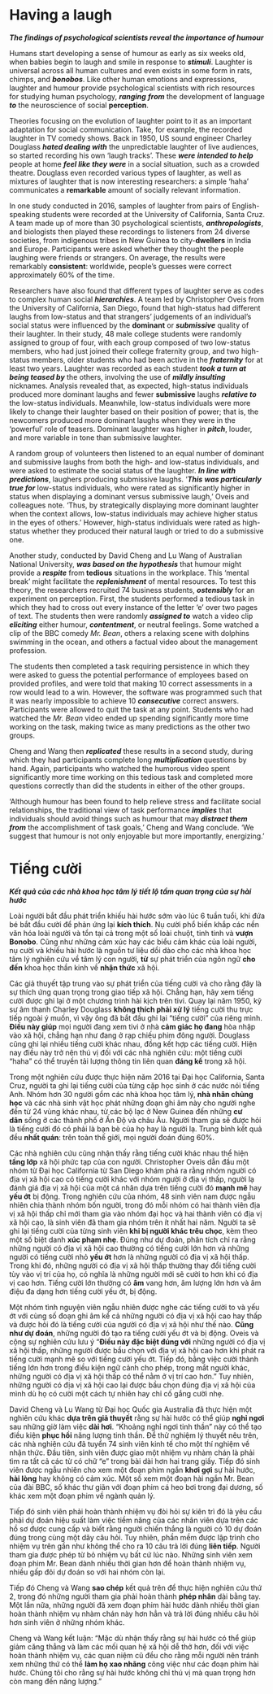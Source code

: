 # **Having a laugh**

_**The findings of psychological scientists reveal the importance of humour**_

Humans start developing a sense of humour as early as six weeks old, when babies begin to laugh and smile in response to _**stimuli**_. Laughter is universal across all human cultures and even exists in some form in rats, chimps, and _**bonobos**_. Like other human emotions and expressions, laughter and humour provide psychological scientists with rich resources for studying human psychology, _**ranging**_ _**from**_ the development of language _**to**_ the neuroscience of social **perception**.

Theories focusing on the evolution of laughter point to it as an important adaptation for social communication. Take, for example, the recorded laughter in TV comedy shows. Back in 1950, US sound engineer Charley Douglass _**hated dealing with**_ the unpredictable laughter of live audiences, so started recording his own ‘laugh tracks’. These _**were**_ _**intended to help**_ people at home _**feel like they were**_ in a social situation, such as a crowded theatre. Douglass even recorded various types of laughter, as well as mixtures of laughter that is now interesting researchers: a simple ‘haha’ communicates a **remarkable** amount of socially relevant information.

In one study conducted in 2016, samples of laughter from pairs of English-speaking students were recorded at the University of California, Santa Cruz. A team made up of more than 30 psychological scientists, _**anthropologists**_, and biologists then played these recordings to listeners from 24 diverse societies, from indigenous tribes in New Guinea to city-**dwellers** in India and Europe. Participants were asked whether they thought the people laughing were friends or strangers. On average, the results were remarkably **consistent**: worldwide, people’s guesses were correct approximately 60% of the time.

Researchers have also found that different types of laughter serve as codes to complex human social _**hierarchies**_. A team led by Christopher Oveis from the University of California, San Diego, found that high-status had different laughs from low-status and that strangers’ judgements of an individual’s social status were influenced by the **dominant** or _**submissive**_ quality of their laughter. In their study, 48 male college students were randomly assigned to group of four, with each group composed of two low-status members, who had just joined their college fraternity group, and two high-status members, older students who had been active in the _**fraternity**_ for at least two years. Laughter was recorded as each student _**took a turn at being teased by**_ the others, involving the use of _**mildly insulting**_ nicknames. Analysis revealed that, as expected, high-status individuals produced more dominant laughs and fewer **submissive** laughs _**relative to**_ the low-status individuals. Meanwhile, low-status individuals were more likely to change their laughter based on their position of power; that is, the newcomers produced more dominant laughs when they were in the ‘powerful’ role of teasers. Dominant laughter was higher in _**pitch**_, louder, and more variable in tone than submissive laughter.

A random group of volunteers then listened to an equal number of dominant and submissive laughs from both the high- and low-status individuals, and were asked to estimate the social status of the laughter. _**In line with**_ _**predictions**_, laughers producing submissive laughs. ‘_**This**_ _**was particularly true for**_ low-status individuals, who were rated as significantly higher in status when displaying a dominant versus submissive laugh,’ Oveis and colleagues note. ‘Thus, by strategically displaying more dominant laughter when the context allows, low-status individuals may achieve higher status in the eyes of others.’ However, high-status individuals were rated as high-status whether they produced their natural laugh or tried to do a submissive one.

Another study, conducted by David Cheng and Lu Wang of Australian National University, _**was based on the hypothesis**_ that humour might provide a _**respite**_ from **tedious** situations in the workplace. This ‘mental break’ might facilitate the _**replenishment**_ of mental resources. To test this theory, the researchers recruited 74 business students, _**ostensibly**_ for an experiment on perception. First, the students performed a tedious task in which they had to cross out every instance of the letter ‘e’ over two pages of text. The students then were randomly _**assigned to**_ watch a video clip _**eliciting**_ either humour, _**contentment**_, or neutral feelings. Some watched a clip of the BBC comedy _Mr. Bean_, others a relaxing scene with dolphins swimming in the ocean, and others a factual video about the management profession.

The students then completed a task requiring persistence in which they were asked to guess the potential performance of employees based on provided profiles, and were told that making 10 correct assessments in a row would lead to a win. However, the software was programmed such that it was nearly impossible to achieve 10 _**consecutive**_ correct answers. Participants were allowed to quit the task at any point. Students who had watched the _Mr. Bean_ video ended up spending significantly more time working on the task, making twice as many predictions as the other two groups.

Cheng and Wang then _**replicated**_ these results in a second study, during which they had participants complete long _**multiplication**_ questions by hand. Again, participants who watched the humorous video spent significantly more time working on this tedious task and completed more questions correctly than did the students in either of the other groups.

‘Although humour has been found to help relieve stress and facilitate social relationships, the traditional view of task performance _**implies**_ that individuals should avoid things such as humour that may _**distract them from**_ the accomplishment of task goals,’ Cheng and Wang conclude. ‘We suggest that humour is not only enjoyable but more importantly, energizing.’

# **Tiếng cười**

_**Kết quả của các nhà khoa học tâm lý tiết lộ tầm quan trọng của sự hài hước**_

Loài người bắt đầu phát triển khiếu hài hước sớm vào lúc 6 tuần tuổi, khi đứa bé bắt đầu cười để phản ứng lại **kích thích**. Nụ cười phổ biến khắp các nền văn hóa loài người và tồn tại cả trong một số loài chuột, tinh tinh và **vượn Bonobo**. Cũng như những cảm xúc hay các biểu cảm khác của loài người, nụ cười và khiếu hài hước là nguồn tư liệu dồi dào cho các nhà khoa học tâm lý nghiên cứu về tâm lý con người, **từ** sự phát triển của ngôn ngữ **cho đến** khoa học thần kinh về **nhận thức** xã hội.

Các giả thuyết tập trung vào sự phát triển của tiếng cười và cho rằng đây là sự thích ứng quan trọng trong giao tiếp xã hội. Chẳng hạn, hãy xem tiếng cười được ghi lại ở một chương trình hài kịch trên tivi. Quay lại năm 1950, kỹ sư âm thanh Charley Douglass **không thích phải xử lý** tiếng cười thu trực tiếp ngoài ý muốn, vì vậy ông đã bắt đầu ghi lại “tiếng cười” của riêng mình. **Điều này giúp** mọi người đang xem tivi ở nhà **cảm giác họ đang** hòa nhập vào xã hội, chẳng hạn như đang ở rạp chiếu phim đông người. Douglass cũng ghi lại nhiều tiếng cười khác nhau, đồng kết hợp các tiếng cười. Hiện nay điều này trở nên thú vị đối với các nhà nghiên cứu: một tiếng cười “haha” có thể truyền tải lượng thông tin liên quan **đáng kể** trong xã hội.

Trong một nghiên cứu được thực hiện năm 2016 tại Đại học California, Santa Cruz, người ta ghi lại tiếng cười của từng cặp học sinh ở các nước nói tiếng Anh. Nhóm hơn 30 người gồm các nhà khoa học tâm lý, **nhà nhân chủng học** và các nhà sinh vật học phát những đoạn ghi âm này cho người nghe đến từ 24 vùng khác nhau, từ các bộ lạc ở New Guinea đến những **cư dân** sống ở các thành phố ở Ấn Độ và châu Âu. Người tham gia sẽ được hỏi là tiếng cười đó có phải là bạn bè của họ hay là người lạ. Trung bình kết quả đều **nhất quán**: trên toàn thế giới, mọi người đoán đúng 60%.

Các nhà nghiên cứu cũng nhận thấy rằng tiếng cười khác nhau thể hiện **tầng lớp** xã hội phức tạp của con người. Christopher Oveis dẫn đầu một nhóm từ Đại học California từ San Diego khám phá ra rằng nhóm người có địa vị xã hội cao có tiếng cười khác với nhóm người ở địa vị thấp, người lạ đánh giá địa vị xã hội của một cá nhân dựa trên tiếng cười đó **mạnh mẽ** hay **yếu ớt** bị động. Trong nghiên cứu của nhóm, 48 sinh viên nam được ngẫu nhiên chia thành nhóm bốn người, trong đó mỗi nhóm có hai thành viên địa vị xã hội thấp chỉ mới tham gia vào nhóm đại học và hai thành viên có địa vị xã hội cao, là sinh viên đã tham gia nhóm trên ít nhất hai năm. Người ta sẽ ghi lại tiếng cười của từng sinh viên **khi bị người khác trêu chọc**, kèm theo một số biệt danh **xúc phạm nhẹ**. Đúng như dự đoán, phân tích chỉ ra rằng những người có địa vị xã hội cao thường có tiếng cười lớn hơn và những người có tiếng cười nhỏ **yếu ớt** hơn là những người có địa vị xã hội thấp. Trong khi đó, những người có địa vị xã hội thấp thường thay đổi tiếng cười tùy vào vị trí của họ, có nghĩa là những người mới sẽ cười to hơn khi có địa vị cao hơn. Tiếng cười lớn thường có **âm** vang hơn, âm lượng lớn hơn và âm điệu đa dạng hơn tiếng cười yếu ớt, bị động.

Một nhóm tình nguyện viên ngẫu nhiên được nghe các tiếng cười to và yếu ớt với cùng số đoạn ghi âm kể cả những người có địa vị xã hội cao hay thấp và được hỏi đó là tiếng cười của người có địa vị xã hội như thế nào. **Cũng như dự đoán**, những người đó tạo ra tiếng cười yếu ớt và bị động. Oveis và cộng sự nghiên cứu lưu ý “**Điều này đặc biệt đúng với** những người có địa vị xã hội thấp, những người được bầu chọn với địa vị xã hội cao hơn khi phát ra tiếng cười mạnh mẽ so với tiếng cười yếu ớt. Tiếp đó, bằng việc cười thành tiếng lớn hơn trong điều kiện ngữ cảnh cho phép, trong mắt người khác, những người có địa vị xã hội thấp có thể nằm ở vị trí cao hơn.” Tuy nhiên, những người có địa vị xã hội cao lại được bầu chọn đúng địa vị xã hội của mình dù họ có cười một cách tự nhiên hay chỉ cố gắng cười nhẹ.

David Cheng và Lu Wang từ Đại học Quốc gia Australia đã thực hiện một nghiên cứu khác **dựa trên giả thuyết** rằng sự hài hước có thể giúp **nghỉ ngơi** sau những giờ làm việc **dài hơi**. “Khoảng nghỉ ngơi tinh thần” này có thể tạo điều kiện **phục hồi** năng lượng tinh thần. Để thử nghiệm lý thuyết nêu trên, các nhà nghiên cứu đã tuyển 74 sinh viên kinh tế cho một thí nghiệm về nhận thức. Đầu tiên, sinh viên được giao một nhiệm vụ nhàm chán là phải tìm ra tất cả các từ có chữ “e” trong bài dài hơn hai trang giấy. Tiếp đó sinh viên được ngẫu nhiên cho xem một đoạn phim ngắn **khơi gợi** sự hài hước, **hài lòng** hay không có cảm xúc. Một số xem một đoạn hài ngắn Mr. Bean của đài BBC, số khác thư giãn với đoạn phim cá heo bơi trong đại dương, số khác xem một đoạn phim về ngành quản lý.

Tiếp đó sinh viên phải hoàn thành nhiệm vụ đòi hỏi sự kiên trì đó là yêu cầu phải dự đoán hiệu suất làm việc tiềm năng của các nhân viên dựa trên các hồ sơ được cung cấp và biết rằng người chiến thắng là người có 10 dự đoán đúng trong cùng một dãy câu hỏi. Tuy nhiên, phần mềm được lập trình cho nhiệm vụ trên gần như không thể cho ra 10 câu trả lời đúng **liên tiếp**. Người tham gia được phép từ bỏ nhiệm vụ bất cứ lúc nào. Những sinh viên xem đoạn phim Mr. Bean dành nhiều thời gian hơn để hoàn thành nhiệm vụ, nhiều gấp đôi dự đoán so với hai nhóm còn lại.

Tiếp đó Cheng và Wang **sao chép** kết quả trên để thực hiện nghiên cứu thứ 2, trong đó những người tham gia phải hoàn thành **phép nhân** dài bằng tay. Một lần nữa, những người đã xem đoạn phim hài hước dành nhiều thời gian hoàn thành nhiệm vụ nhàm chán này hơn hẳn và trả lời đúng nhiều câu hỏi hơn sinh viên ở những nhóm khác.

Cheng và Wang kết luận: “Mặc dù nhận thấy rằng sự hài hước có thể giúp giảm căng thẳng và làm các mối quan hệ xã hội dễ thở hơn, đối với việc hoàn thành nhiệm vụ, các quan niệm cũ đều cho rằng mỗi người nên tránh xem những thứ có thể **làm họ xao nhãng** công việc như các đoạn phim hài hước. Chúng tôi cho rằng sự hài hước không chỉ thú vị mà quan trọng hơn còn mang đến năng lượng.”